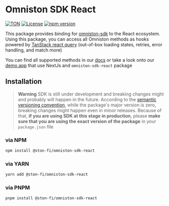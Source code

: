 # Omniston SDK React

[![TON](https://img.shields.io/badge/based%20on-TON-blue)](https://ton.org/)
[![License](https://img.shields.io/npm/l/@ston-fi/omniston-sdk)](https://img.shields.io/npm/l/@ston-fi/omniston-sdk)
[![npm version](https://img.shields.io/npm/v/@ston-fi/omniston-sdk-react/latest.svg)](https://www.npmjs.com/package/@ston-fi/omniston-sdk-react/v/latest)

This package provides binding for [omniston-sdk](https://github.com/ston-fi/omniston-sdk/tree/main/packages/omniston-sdk) to the React ecosystem. Using this package, you can access all Omniston methods as hooks powered by [TanStack react query](https://tanstack.com/query/latest) (out-of-box loading states, retries, error handling, and match more)

You can find all supported methods in our [docs](https://docs.ston.fi/docs/developer-section/omniston) or take a look onto our [demo app](https://github.com/ston-fi/omniston-sdk/tree/main/examples/next-js-app) that use NextJs and `omniston-sdk-react` package

## Installation

> **Warning**
> SDK is still under development and breaking changes might and probably will happen in the future. According to the [semantic versioning convention](https://semver.org/#spec-item-4), while the package's major version is zero, breaking changes might happen even in minor releases. Because of that, **if you are using SDK at this stage in production**, please **make sure that you are using the exact version of the package** in your `package.json` file
> ​

### via NPM
```sh
npm install @ston-fi/omniston-sdk-react
```

### via YARN
```sh
yarn add @ston-fi/omniston-sdk-react
```

### via PNPM
```sh
pnpm install @ston-fi/omniston-sdk-react
```
